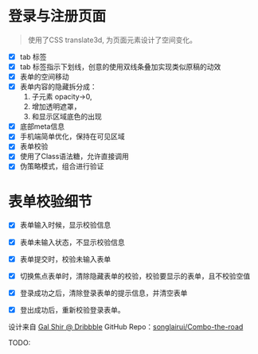 # 登录与注册页面

 > 使用了CSS translate3d, 为页面元素设计了空间变化。

 - [x] tab 标签
  - [x] tab 标签指示下划线，创意的使用双线条叠加实现类似原稿的动效
 - [x] 表单的空间移动
  - [x] 表单内容的隐藏拆分成：
  	1. 子元素 opacity->0,
  	2. 增加透明遮罩，
  	3. 和显示区域底色的出现
 - [x] 底部meta信息
 - [x] 手机端简单优化，保持在可见区域
 - [x] 表单校验
  - [x] 使用了Class语法糖，允许直接调用
  - [x] 伪策略模式，组合进行验证

# 表单校验细节
 - [x] 表单输入时候，显示校验信息
 - [x] 表单未输入状态，不显示校验信息
 - [x] 表单提交时，校验未输入表单
 - [x] 切换焦点表单时，清除隐藏表单的校验，校验要显示的表单，且不校验空值
 - [x] 登录成功之后，清除登录表单的提示信息，并清空表单
 - [x] 登出成功后，重新校验登录表单。


 设计来自 [Gal Shir @ Dribbble](https://dribbble.com/shots/2287561-Login-Sign-Up-Interface)
 GitHub Repo：[songlairui/Combo-the-road](https://github.com/songlairui/Combo-the-road/tree/master/20_login_form)

 TODO:

